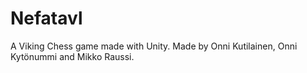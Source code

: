 # Nefatavl
A Viking Chess game made with Unity. Made by Onni Kutilainen, Onni Kytönummi and Mikko Raussi.
